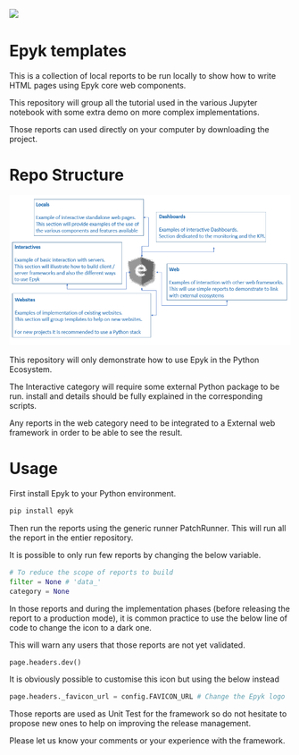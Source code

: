 
![](https://raw.githubusercontent.com/epykure/epyk-templates/master/static/images/logo.ico)

# Epyk templates 

This is a collection of local reports to be run locally to show how to write HTML pages using Epyk core web components.

This repository will group all the tutorial used in the various Jupyter notebook with some extra demo on more complex implementations.

Those reports can used directly on your computer by downloading the project.

Repo Structure
==============

![](./static/images/structure.PNG)

This repository will only demonstrate how to use Epyk in the Python Ecosystem.

The Interactive category will require some external Python package to be run.
install and details should be fully explained in the corresponding scripts.


Any reports in the web category need to be integrated to a External web framework in order to be able to see the result.

Usage
=====

First install Epyk to your Python environment.

```py
pip install epyk
```

Then run the reports using the generic runner PatchRunner. This will run all the report in the entier repository.

It is possible to only run few reports by changing the below variable.


```py
# To reduce the scope of reports to build
filter = None # 'data_'
category = None
```

In those reports and during the implementation phases (before releasing the report to a production mode), it is common practice to use
the below line of code to change the icon to a dark one.

This will warn any users that those reports are not yet validated.

```py
page.headers.dev()
```

It is obviously possible to customise this icon but using the below instead

```py
page.headers._favicon_url = config.FAVICON_URL # Change the Epyk logo
```

Those reports are used as Unit Test for the framework so do not hesitate to propose new ones to help on improving the release management.

Please let us know your comments or your experience with the framework.
